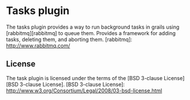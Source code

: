 Tasks plugin
===

The tasks plugin provides a way to run background tasks in grails using [rabbitmq][rabbitmq] to queue them. Provides
a framework for adding tasks, deleting them, and aborting them.
[rabbitmq]: http://www.rabbitmq.com/

License
---

The task plugin is licensed under the terms of the [BSD 3-clause License][BSD 3-clause License].
[BSD 3-clause License]: http://www.w3.org/Consortium/Legal/2008/03-bsd-license.html